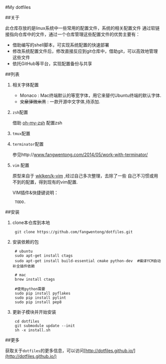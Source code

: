 #My dotfiles

##关于

此仓库存放的是linux系统中一些常用的配置文件，系统的相关配置文件
通过软链接指向仓库中的文件，通过一个仓库管理这些配置文件的优势主要有：

- 借助编写的shell脚本，可实现系统配置的快速部署
- 修改系统配置文件后，修改直接反应到git仓库中，借助git，可以高效地管理这些文件
- 依托GitHub等平台，实现配置备份与共享



##列表

1. 相关字体配置
    - Monaco : Mac终端默认的等宽字体，用它来替代Ubuntu终端的默认字体.
    - <del>文泉驿微米黑</del> : 一款开源中文字体,待添加.

2. `zsh`配置

    借助 [oh-my-zsh](https://github.com/robbyrussell/oh-my-zsh) 配置zsh

3. `tmux`配置

4. `terminator`配置

    参见http://www.fangwentong.com/2014/05/work-with-terminator/

5. `vim` 配置

    原型来自于 [wklken/k-vim](https://github.com/wklken/k-vim) ,经过自己多次整理，去除了一些
    自己不习惯或用不到的配置，得到现有的vim配置.

    VIM插件&快捷键说明：

        TODO.


##安装

1. clone本仓库到本地

        git clone https://github.com/fangwentong/dotfiles.git

2. 安装依赖的包

        # ubuntu
        sudo apt-get install ctags
        sudo apt-get install build-essential cmake python-dev  #编译YCM自动补全插件依赖

        # mac
        brew install ctags

        #使用python需要
        sudo pip install pyflakes
        sudo pip install pylint
        sudo pip install pep8


3. 更新子模块并开始安装

        cd dotfiles
        git submodule update --init
        sh -x install.sh


##更多

获取关于`dotfiles`的更多信息，可以访问[http://dotfiles.github.io/](http://dotfiles.github.io/)
